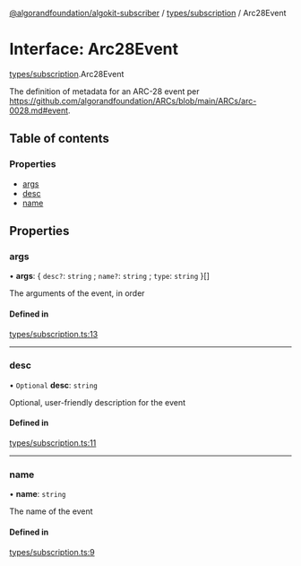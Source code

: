 [@algorandfoundation/algokit-subscriber](../README.md) / [types/subscription](../modules/types_subscription.md) / Arc28Event

# Interface: Arc28Event

[types/subscription](../modules/types_subscription.md).Arc28Event

The definition of metadata for an ARC-28 event per https://github.com/algorandfoundation/ARCs/blob/main/ARCs/arc-0028.md#event.

## Table of contents

### Properties

- [args](types_subscription.Arc28Event.md#args)
- [desc](types_subscription.Arc28Event.md#desc)
- [name](types_subscription.Arc28Event.md#name)

## Properties

### args

• **args**: \{ `desc?`: `string` ; `name?`: `string` ; `type`: `string`  }[]

The arguments of the event, in order

#### Defined in

[types/subscription.ts:13](https://github.com/algorandfoundation/algokit-subscriber-ts/blob/main/src/types/subscription.ts#L13)

___

### desc

• `Optional` **desc**: `string`

Optional, user-friendly description for the event

#### Defined in

[types/subscription.ts:11](https://github.com/algorandfoundation/algokit-subscriber-ts/blob/main/src/types/subscription.ts#L11)

___

### name

• **name**: `string`

The name of the event

#### Defined in

[types/subscription.ts:9](https://github.com/algorandfoundation/algokit-subscriber-ts/blob/main/src/types/subscription.ts#L9)
